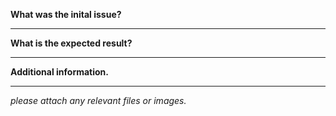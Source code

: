 **What was the inital issue?**



---
**What is the expected result?**



---
**Additional information.**



---
*please attach any relevant files or images.*